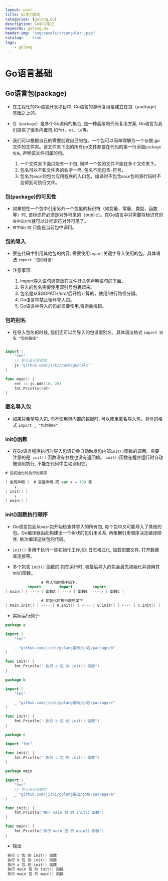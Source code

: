 ```yaml
---
layout: post
title: Go学习笔记
categories: [golang,Go]
description: Go学习笔记
keywords: golang,Go
header-img: "img/pexels/triangular.jpeg"
catalog:    true
tags:
    - golang
---
```


# Go语言基础

## Go语言包(package)

* 在工程化的Go语言开发项目中, Go语言的源码复用是建立在包（package）基础之上的。

* `包（package`）是多个Go源码的集合, 是一种高级的代码复用方案, Go语言为我们提供了很多内置包,如`fmt`、`os`、`io`等。

* 我们可以根据自己的需要创建自己的包。一个包可以简单理解为一个存放.go文件的文件夹。该文件夹下面的所有go文件都要在代码的第一行添加`package 包名`, 声明该文件归属的包。
  1. 一个文件夹下面只能有一个包, 同样一个包的文件不能在多个文件夹下。
  2. 包名可以不和文件夹的名字一样, 包名不能包含`-`符号。
  3. 包名为`main`的包为应用程序的入口包，编译时不包含`main`包的源代码时不会得到可执行文件。

### 包(package)的可见性

* 如果想在一个包中引用另外一个包里的标识符（如变量、常量、类型、函数等）时, 该标识符必须是对外可见的（public）。在Go语言中只需要将标识符的`首字母大写`就可以让标识符对外可见了。
* `首字母小写` 只能在当前包中调用。

### 包的导入

* 要在代码中引用其他包的内容, 需要使用`import`关键字导入使用的包。具体语法 `import "包的路径"`

* 注意事项:
  1. import导入语句通常放在文件开头包声明语句的下面。
  2. 导入的包名需要使用双引号包裹起来。
  3. 包名是从$GOPATH/src/后开始计算的，使用/进行路径分隔。
  4. Go语言中禁止循环导入包。
  5. Go语言中导入的包必须要使用,否则会报错。

### 包的别名

* 在导入包名的时候, 我们还可以为导入的包设置别名。具体语法格式 `import 别名 "包的路径"`

```go

import (
	"fmt"
	// 导入自己写的包
	js "github.com/jicki/package/calc"
)

func main() {
	ret := js.Add(10, 20)
	fmt.Println(ret)
}
```

### 匿名导入包

* 如果只希望导入包, 而不使用包内部的数据时, 可以使用匿名导入包。具体的格式 `import _ "包的路径"`

### init()函数

* 在Go语言程序执行时导入包语句会自动触发包内部`init()`函数的调用。需要注意的是: `init()` 函数没有参数也没有返回值。 `init()`函数在程序运行时自动被调用执行, 不能在代码中主动调用它。

```go
# 包初始化时执行的顺序

[ 全局声明 ]  # 变量声明,既 var a = 100 等
    ↓
[ init() ]
    ↓
[ main() ]

```

### init()函数执行顺序

* Go语言包会从`main`包开始检查其导入的所有包, 每个包中又可能导入了其他的包。Go编译器由此构建出一个树状的包引用关系, 再根据引用顺序决定编译顺序, 依次编译这些包的代码。

* `init()` 多用于执行一些初始化工作,如: 日志格式化, 加载配置文件, 打开数据库连接等。

* 多个包含 `init()` 函数的 包在运行时, 被最后导入的包会最先初始化并调用其init()函数。

```go
                # 导入包的顺序如下:
          import        import         import
[ main() ] ---> [ 函数A ] ---> [ 函数B ] ---> [ 函数C ]

                # 初始化时执行顺序如下:
[ main.init() ] <--- [ A.init() ] <--- [ B.init() ] <--- [ c.init() ]


```

* 实际运行例子:

```go
package a

import (
	"fmt"

	_ "github.com/jicki/golang基础/go包/package/b"
)

func init() {
	fmt.Println(" 执行 a 包 的 init() 函数")
}
```

```go
package b

import (
	"fmt"

	_ "github.com/jicki/golang基础/go包/package/c"
)

func init() {
	fmt.Println(" 执行 b 包 的 init() 函数")
}
```

```go
package c

import "fmt"

func init() {
	fmt.Println(" 执行 c 包 的 init() 函数")
}
```

```go
package main

import (
	"fmt"
	// 导入自己写的包
	_ "github.com/jicki/golang基础/go包/package/a"
)

func init() {
	fmt.Println("执行 main 包 的 init() 函数")
}

func main() {
	fmt.Println("执行 main 包 的 main() 函数")
}
```

* 输出

```go
 执行 c 包 的 init() 函数
 执行 b 包 的 init() 函数
 执行 a 包 的 init() 函数
 执行 main 包 的 init() 函数
 执行 main 包 的 main() 函数

```

